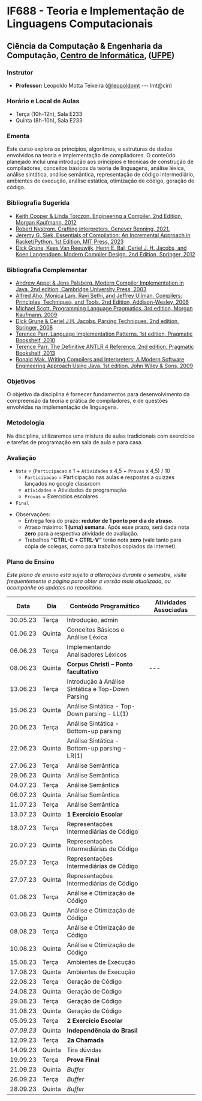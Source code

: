 # IF688 - Teoria e Implementação de Linguagens Computacionais

## Ciência da Computação & Engenharia da Computação, [Centro de Informática](http://www.cin.ufpe.br), ([UFPE](http://www.ufpe.br))

### Instrutor

* **Professor:** Leopoldo Motta Teixeira ([@leopoldomt](https://github.com/leopoldomt) --- lmt@cin)
  
### Horário e Local de Aulas

* Terça (10h-12h), Sala E233
* Quinta (8h-10h), Sala E233

### Ementa

Este curso explora os princípios, algoritmos, e estruturas de dados envolvidos na teoria e implementação de compiladores. 
O conteúdo planejado inclui uma introdução aos princípios e técnicas de construção de compiladores, conceitos básicos da teoria de linguagens, análise léxica, análise sintática, análise semântica, representação de código intermediário, ambientes de execução, análise estática, otimização de código, geração de código.

### Bibliografia Sugerida

- [Keith Cooper & Linda Torczon. Engineering a Compiler. 2nd Edition, Morgan Kaufmann, 2012](https://www.elsevier.com/books/engineering-a-compiler/cooper/978-0-12-088478-0)
- [Robert Nystrom. Crafting interpreters. Genever Benning, 2021.](https://craftinginterpreters.com/)
- [Jeremy G. Siek. Essentials of Compilation: An Incremental Approach in Racket/Python. 1st Edition, MIT Press, 2023](https://mitpress.mit.edu/9780262048248/essentials-of-compilation/)
- [Dick Grune, Kees Van Reeuwijk, Henri E. Bal, Ceriel J. H. Jacobs, and Koen Langendoen. Modern Compiler Design. 2nd Edition, Springer, 2012](https://dickgrune.com/Books/MCD_2nd_Edition/)

### Bibliografia Complementar
- [Andrew Appel & Jens Palsberg. Modern Compiler Implementation in Java. 2nd edition, Cambridge University Press, 2003](https://www.cs.princeton.edu/~appel/modern/java/)
- [Alfred Aho, Monica Lam, Ravi Sethi, and Jeffrey Ullman. Compilers: Principles, Techniques, and Tools. 2nd Edition, Addison-Wesley, 2006](http://dragonbook.stanford.edu)
- [Michael Scott. Programming Language Pragmatics. 3rd edition, Morgan Kaufmann, 2009](https://www.cs.rochester.edu/u/scott/pragmatics/3e/)
- [Dick Grune & Ceriel J.H. Jacobs. Parsing Techniques. 2nd edition, Springer, 2008](https://dickgrune.com/Books/PTAPG_2nd_Edition/)
- [Terence Parr. Language Implementation Patterns. 1st edition, Pragmatic Bookshelf, 2010](https://pragprog.com/book/tpdsl/language-implementation-patterns)
- [Terence Parr. The Definitive ANTLR 4 Reference. 2nd edition, Pragmatic Bookshelf, 2013](https://pragprog.com/book/tpantlr2/the-definitive-antlr-4-reference)
- [Ronald Mak. Writing Compilers and Interpreters: A Modern Software Engineering Approach Using Java. 1st edition, John Wiley & Sons, 2009](http://www.wiley.com/WileyCDA/WileyTitle/productCd-0470177071.html)

### Objetivos

O objetivo da disciplina é fornecer fundamentos para desenvolvimento da compreensão da teoria e prática de compiladores, e de questões envolvidas na implementação de linguagens.

### Metodologia

Na disciplina, utilizaremos uma mistura de aulas tradicionais com exercícios e tarefas de programação em sala de aula e para casa. 

### Avaliação

* `Nota` = (`Participacao` x 1 + `Atividades` x 4,5 + `Provas` x 4,5) / 10 
  * `Participacao` = Participação nas aulas e respostas a quizzes lançados no google classroom
  * `Atividades` = Atividades de programação
  * `Provas` = Exercícios escolares
* `Final`

- Observações:
  - Entrega fora do prazo: **redutor de 1 ponto por dia de atraso**. 
  - Atraso máximo: **1 (uma) semana**. Após esse prazo, será dada nota **zero** para a respectiva atividade de avaliação.
  - Trabalhos **“CTRL-C + CTRL-V”** terão nota **zero** (vale tanto para cópia de colegas, como para trabalhos copiados da internet).

### Plano de Ensino

*Este plano de ensino está sujeito a alterações durante o semestre, visite frequentemente a página para obter a versão mais atualizada, ou acompanhe os updates no repositório.*


| Data | Dia | Conteúdo Programático | Atividades Associadas |
|-----------------|---------------|-----------------------|----------------------|
| 30.05.23        | Terça         |  Introdução, admin                                |                      |
| 01.06.23        | Quinta        | Conceitos Básicos e Análise Léxica                |                      |
| 06.06.23        | Terça         | Implementando Analisadores Léxicos                |                      |
| 08.06.23        | Quinta        | **Corpus Christi – Ponto facultativo**            | ---                  |
| 13.06.23        | Terça         | Introdução à Análise Sintática e Top-Down Parsing |                      |
| 15.06.23        | Quinta        | Análise Sintática - Top-Down parsing - LL(1) |                      |
| 20.06.23        | Terça         | Análise Sintática - Bottom-up parsing |                      |
| 22.06.23        | Quinta        | Análise Sintática - Bottom-up parsing - LR(1) |                      |
| 27.06.23        | Terça         | Análise Semântica     |                      |
| 29.06.23        | Quinta        | Análise Semântica     |                      |
| 04.07.23        | Terça         | Análise Semântica     |                      |
| 06.07.23        | Quinta        | Análise Semântica     |                      |
| 11.07.23        | Terça         | Análise Semântica     |                      |
| 13.07.23        | Quinta        | **1 Exercício Escolar**     |                      |
| 18.07.23        | Terça         | Representações Intermediárias de Código |                      |
| 20.07.23        | Quinta        | Representações Intermediárias de Código |                      |
| 25.07.23        | Terça         | Representações Intermediárias de Código |                      |
| 27.07.23        | Quinta        | Representações Intermediárias de Código |                      |
| 01.08.23        | Terça         | Análise e Otimização de Código |                      |
| 03.08.23        | Quinta        | Análise e Otimização de Código |                      |
| 08.08.23        | Terça         | Análise e Otimização de Código |                      |
| 10.08.23        | Quinta        | Análise e Otimização de Código |                      |
| 15.08.23        | Terça         | Ambientes de Execução |                      |
| 17.08.23        | Quinta        | Ambientes de Execução |                      |
| 22.08.23        | Terça         | Geração de Código |                      |
| 24.08.23        | Quinta        | Geração de Código |                      |
| 29.08.23        | Terça         | Geração de Código |                      |
| 31.08.23        | Quinta        | Geração de Código |                      |
| 05.09.23        | Terça         | **2 Exercício Escolar**     |                      |
| *07.09.23*      | Quinta        | **Independência do Brasil** |                      |
| 12.09.23        | Terça         | **2a Chamada**     |                      |
| 14.09.23        | Quinta        | Tira dúvidas |                      |
| 19.09.23        | Terça         | **Prova Final**     |                      |
| 21.09.23        | Quinta        | *Buffer*                      |                      |
| 26.09.23        | Terça         | *Buffer*                      |                      |
| 28.09.23        | Quinta        | *Buffer*                      |                      |